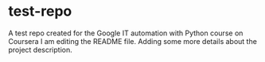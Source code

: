 # test-repo
A test repo created for the Google IT automation with Python course on Coursera
I am editing the README file. Adding some more details about the project description.
